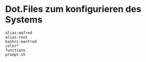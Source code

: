 # Dot.Files zum konfigurieren des Systems

```
alias-mafred
alias-root
bashrc-manfred
color*
functions
prompt.sh
```
